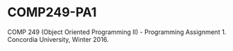 # COMP249-PA1
COMP 249 (Object Oriented Programming II) - Programming Assignment 1. Concordia University, Winter 2016.
